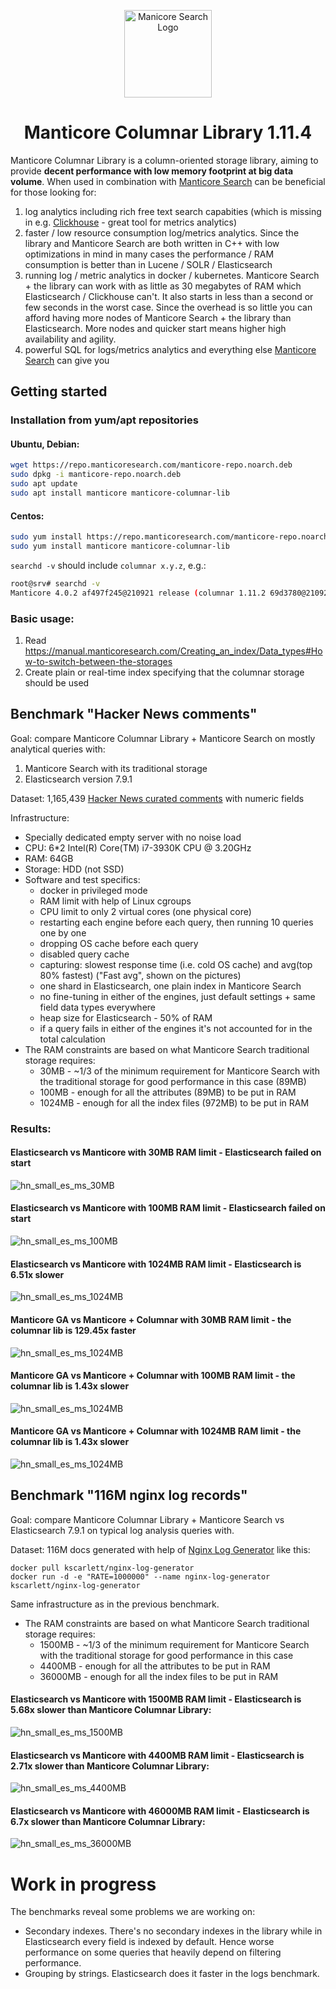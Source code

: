 <p align="center">
  <a href="https://manticoresearch.com" target="_blank" rel="noopener">
    <img src="https://manticoresearch.com/wp-content/uploads/2019/12/manticore-logo-central-M-1.png" width="140" alt="Manicore Search Logo">
  </a>
</p>

<h1 align="center">
  Manticore Columnar Library 1.11.4
</h1>

Manticore Columnar Library is a column-oriented storage library, aiming to provide **decent performance with low memory footprint at big data volume**.
When used in combination with [Manticore Search](https://github.com/manticoresoftware/manticoresearch) can be beneficial for those looking for:
1. log analytics including rich free text search capabities (which is missing in e.g. [Clickhouse](https://github.com/ClickHouse/ClickHouse) - great tool for metrics analytics)
2. faster / low resource consumption log/metrics analytics. Since the library and Manticore Search are both written in C++ with low optimizations in mind in many cases the performance / RAM consumption is better than in Lucene / SOLR / Elasticsearch
3. running log / metric analytics in docker / kubernetes. Manticore Search + the library can work with as little as 30 megabytes of RAM which Elasticsearch / Clickhouse can't. It also starts in less than a second or few seconds in the worst case. Since the overhead is so little you can afford having more nodes of Manticore Search + the library than Elasticsearch. More nodes and quicker start means higher high availability and agility.
4. powerful SQL for logs/metrics analytics and everything else [Manticore Search](https://github.com/manticoresoftware/manticoresearch) can give you

## Getting started

### Installation from yum/apt repositories
#### Ubuntu, Debian:
```bash
wget https://repo.manticoresearch.com/manticore-repo.noarch.deb
sudo dpkg -i manticore-repo.noarch.deb
sudo apt update
sudo apt install manticore manticore-columnar-lib
```

#### Centos:
```bash
sudo yum install https://repo.manticoresearch.com/manticore-repo.noarch.rpm
sudo yum install manticore manticore-columnar-lib
```

`searchd -v` should include `columnar x.y.z`, e.g.:
```bash
root@srv# searchd -v
Manticore 4.0.2 af497f245@210921 release (columnar 1.11.2 69d3780@210921)
```

### Basic usage:
1. Read https://manual.manticoresearch.com/Creating_an_index/Data_types#How-to-switch-between-the-storages
2. Create plain or real-time index specifying that the columnar storage should be used

## Benchmark "Hacker News comments"

Goal: compare Manticore Columnar Library + Manticore Search on mostly analytical queries with:
1. Manticore Search with its traditional storage
2. Elasticsearch version 7.9.1

Dataset: 1,165,439 [Hacker News curated comments](https://zenodo.org/record/45901/) with numeric fields

Infrastructure: 
* Specially dedicated empty server with no noise load
* CPU: 6*2 Intel(R) Core(TM) i7-3930K CPU @ 3.20GHz
* RAM: 64GB
* Storage: HDD (not SSD)
* Software and test specifics: 
  - docker in privileged mode
  - RAM limit with help of Linux cgroups
  - CPU limit to only 2 virtual cores (one physical core)
  - restarting each engine before each query, then running 10 queries one by one
  - dropping OS cache before each query
  - disabled query cache
  - capturing: slowest response time (i.e. cold OS cache) and avg(top 80% fastest) ("Fast avg", shown on the pictures)
  - one shard in Elasticsearch, one plain index in Manticore Search
  - no fine-tuning in either of the engines, just default settings + same field data types everywhere
  - heap size for Elasticsearch - 50% of RAM
  - if a query fails in either of the engines it's not accounted for in the total calculation 
* The RAM constraints are based on what Manticore Search traditional storage requires: 
  - 30MB - ~1/3 of the minimum requirement for Manticore Search with the traditional storage for good performance in this case (89MB)
  - 100MB - enough for all the attributes (89MB) to be put in RAM
  - 1024MB - enough for all the index files (972MB) to be put in RAM

### Results:

#### Elasticsearch vs Manticore with 30MB RAM limit - Elasticsearch failed on start
![hn_small_es_ms_30MB](benchmarks/hn_small_es_ms_30MB.png)

#### Elasticsearch vs Manticore with 100MB RAM limit - Elasticsearch failed on start
![hn_small_es_ms_100MB](benchmarks/hn_small_es_ms_100MB.png)

#### Elasticsearch vs Manticore with 1024MB RAM limit - Elasticsearch is 6.51x slower
![hn_small_es_ms_1024MB](benchmarks/hn_small_es_ms_1024MB.png)

#### Manticore GA vs Manticore + Columnar with 30MB RAM limit - the columnar lib is 129.45x faster
![hn_small_es_ms_1024MB](benchmarks/hn_small_ma_co_30MB.png)

#### Manticore GA vs Manticore + Columnar with 100MB RAM limit - the columnar lib is 1.43x slower
![hn_small_es_ms_1024MB](benchmarks/hn_small_ma_co_100MB.png)

#### Manticore GA vs Manticore + Columnar with 1024MB RAM limit - the columnar lib is 1.43x slower
![hn_small_es_ms_1024MB](benchmarks/hn_small_ma_co_1024MB.png)

## Benchmark "116M nginx log records"

Goal: compare Manticore Columnar Library + Manticore Search vs Elasticsearch 7.9.1 on typical log analysis queries with.

Dataset: 116M docs generated with help of [Nginx Log Generator](https://github.com/kscarlett/nginx-log-generator) like this:
```
docker pull kscarlett/nginx-log-generator
docker run -d -e "RATE=1000000" --name nginx-log-generator kscarlett/nginx-log-generator
```

Same infrastructure as in the previous benchmark.
* The RAM constraints are based on what Manticore Search traditional storage requires: 
  - 1500MB - ~1/3 of the minimum requirement for Manticore Search with the traditional storage for good performance in this case
  - 4400MB - enough for all the attributes to be put in RAM
  - 36000MB - enough for all the index files to be put in RAM

#### Elasticsearch vs Manticore with 1500MB RAM limit - Elasticsearch is 5.68x slower than Manticore Columnar Library:
![hn_small_es_ms_1500MB](benchmarks/logs116m_es_ms_1500MB.png)

#### Elasticsearch vs Manticore with 4400MB RAM limit - Elasticsearch is 2.71x slower than Manticore Columnar Library:
![hn_small_es_ms_4400MB](benchmarks/logs116m_es_ms_4400MB.png)

#### Elasticsearch vs Manticore with 46000MB RAM limit - Elasticsearch is 6.7x slower than Manticore Columnar Library:
![hn_small_es_ms_36000MB](benchmarks/logs116m_es_ms_36000MB.png)

# Work in progress

The benchmarks reveal some problems we are working on:
* Secondary indexes. There's no secondary indexes in the library while in Elasticsearch every field is indexed by default. Hence worse performance on some queries that heavily depend on filtering performance.
* Grouping by strings. Elasticsearch does it faster in the logs benchmark.

